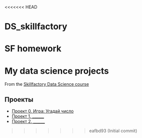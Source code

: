 <<<<<<< HEAD
# DS_skillfactory
SF homework
=======
# My data science projects
From the [Skillfactory Data Science course](https://skillfactory.ru/data-scientist-pro)

## Проекты

* [Проект 0. Игра: Угадай число](____)
* [Проект 1. ______](____)
* [Проект 2. ______](____)
>>>>>>> eafbd93 (Initial commit)
